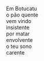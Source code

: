 Em Botucatu
\
o pão quente
\
vem vindo
\
insistente
\
por matar
\
envolvente
\
o teu sono
\
carente
